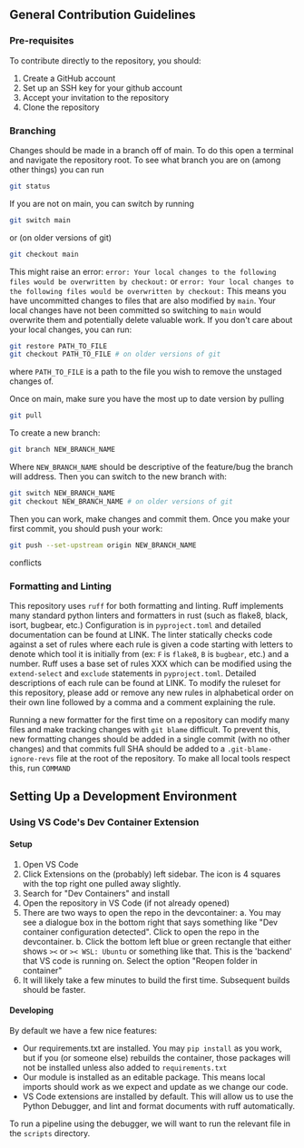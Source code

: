 ## General Contribution Guidelines

### Pre-requisites

To contribute directly to the repository, you should:
1. Create a GitHub account
2. Set up an SSH key for your github account
3. Accept your invitation to the repository
4. Clone the repository

### Branching

Changes should be made in a branch off of main. To do this open a terminal and navigate the repository root.
To see what branch you are on (among other things) you can run 
```bash
git status
```
If you are not on main, you can switch by running
```bash
git switch main
```
or (on older versions of git)
```bash
git checkout main
```
This might raise an error: `error: Your local changes to the following files would be overwritten by checkout:` or `error: Your local changes to the following files would be overwritten by checkout:`
This means you have uncommitted changes to files that are also modified by `main`. Your local changes have not been committed so switching to `main` would overwrite them and potentially delete valuable work. If you don't care about your local changes, you can run:
```bash
git restore PATH_TO_FILE
git checkout PATH_TO_FILE # on older versions of git
```
where `PATH_TO_FILE` is a path to the file you wish to remove the unstaged changes of. 

Once on main, make sure you have the most up to date version by pulling
```bash
git pull
```
To create a new branch:
```bash
git branch NEW_BRANCH_NAME
```
Where  `NEW_BRANCH_NAME` should be descriptive of the feature/bug the branch will address. Then you can switch to the new branch with:
```bash
git switch NEW_BRANCH_NAME
git checkout NEW_BRANCH_NAME # on older versions of git
```
Then you can work, make changes and commit them. Once you make your first commit, you should push your work:
```bash
git push --set-upstream origin NEW_BRANCH_NAME
```
conflicts


### Formatting and Linting

This repository uses `ruff` for both formatting and linting. Ruff implements many standard python linters and formatters in rust (such as flake8, black, isort, bugbear, etc.) Configuration is in `pyproject.toml` and detailed documentation can be found at LINK. The linter statically checks code against a set of rules where each rule is given a code starting with letters to denote which tool it is initially from (ex: `F` is `flake8`, `B` is `bugbear`, etc.) and a number. Ruff uses a base set of rules XXX which can be modified using the `extend-select` and `exclude` statements in `pyproject.toml`. Detailed descriptions of each rule can be found at LINK. To modify the ruleset for this repository, please add or remove any new rules in alphabetical order on their own line followed by a comma and a comment explaining the rule. 

Running a new formatter for the first time on a repository can modify many files and make tracking changes with `git blame` difficult. To prevent this, new formatting changes should be added in a single commit (with no other changes) and that commits full SHA should be added to a `.git-blame-ignore-revs` file at the root of the repository. To make all local tools respect this, run `COMMAND`


## Setting Up a Development Environment

### Using VS Code's Dev Container Extension

#### Setup
1. Open VS Code
2. Click Extensions on the (probably) left sidebar. The icon is 4 squares with the top right one pulled away slightly. 
3. Search for "Dev Containers" and install
4. Open the repository in VS Code (if not already opened)
5. There are two ways to open the repo in the devcontainer:
    a. You may see a dialogue box in the bottom right that says something like "Dev container configuration detected". Click to open the repo in the devcontainer. 
    b. Click the bottom left blue or green rectangle that either shows `><` or `>< WSL: Ubuntu` or something like that. This is the 'backend' that VS code is running on. Select the option "Reopen folder in container"
6. It will likely take a few minutes to build the first time. Subsequent builds should be faster. 

#### Developing
By default we have a few nice features:
- Our requirements.txt are installed. You may `pip install` as you work, but if you (or someone else) rebuilds the container, those packages will not be installed unless also added to `requirements.txt`
- Our module is installed as an editable package. This means local imports should work as we expect and update as we change our code. 
- VS Code extensions are installed by default. This will allow us to use the Python Debugger, and lint and format documents with ruff automatically.

To run a pipeline using the debugger, we will want to run the relevant file in the `scripts` directory. 
